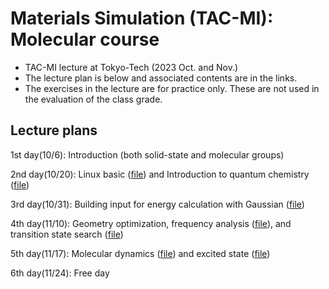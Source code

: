 # Materials Simulation (TAC-MI): Molecular course
* TAC-MI lecture at Tokyo-Tech (2023 Oct. and Nov.)
* The lecture plan is below and associated contents are in the links.
* The exercises in the lecture are for practice only. These are not used in the evaluation of the class grade.

## Lecture plans
1st day(10/6): Introduction (both solid-state and molecular groups)

2nd day(10/20): Linux basic ([file](./linux.md)) and Introduction to quantum chemistry ([file](./theory.md))

3rd day(10/31): Building input for energy calculation with Gaussian ([file](./energy.md))

4th day(11/10): Geometry optimization, frequency analysis ([file](./optimization.md)), and transition state search ([file](./transition_state.md))

5th day(11/17): Molecular dynamics ([file](./molecular_dynamics.md)) and excited state ([file](./excited_state.md))

6th day(11/24): Free day